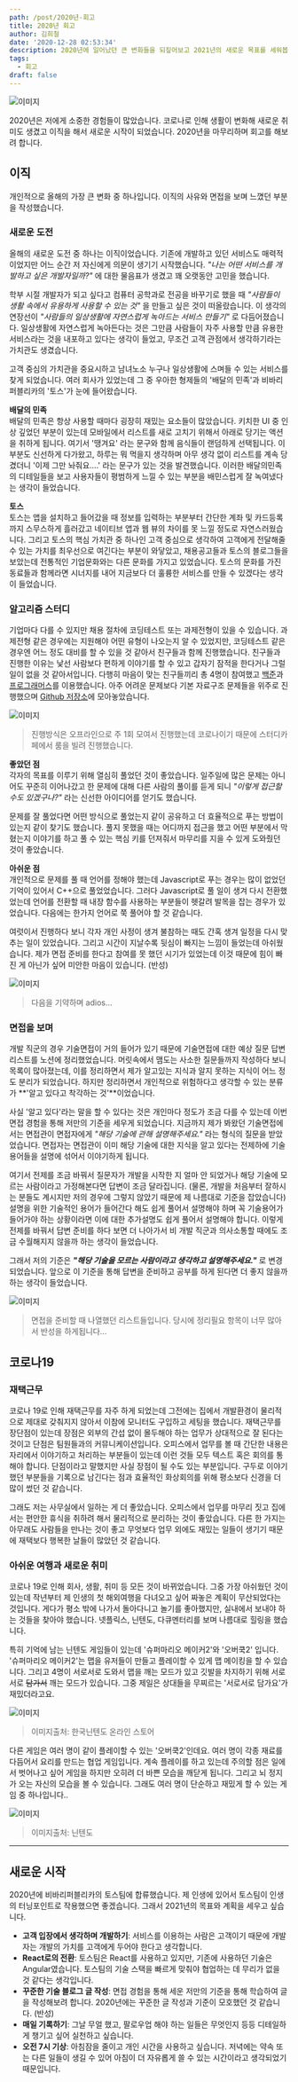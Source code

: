 ```yaml
---
path: /post/2020년-회고
title: 2020년 회고
author: 김희철
date: '2020-12-28 02:53:34'
description: 2020년에 일어났던 큰 변화들을 되짚어보고 2021년의 새로운 목표를 세워봅니다.
tags:
  - 회고
draft: false
---
```


![이미지](./images/2020-review03.jpeg)

2020년은 저에게 소중한 경험들이 많았습니다. 코로나로 인해 생활이 변화해 새로운 취미도 생겼고 이직을 해서 새로운 시작이 되었습니다. 2020년을 마무리하며 회고를 해보려 합니다.

## 이직

개인적으로 올해의 가장 큰 변화 중 하나입니다. 이직의 사유와 면접을 보며 느꼈던 부분을 작성했습니다.

### 새로운 도전

올해의 새로운 도전 중 하나는 이직이었습니다. 기존에 개발하고 있던 서비스도 매력적이었지만 어느 순간 저 자신에게 의문이 생기기 시작했습니다. _"나는 어떤 서비스를 개발하고 싶은 개발자일까?"_ 에 대한 물음표가 생겼고 꽤 오랫동안 고민을 했습니다.

학부 시절 개발자가 되고 싶다고 컴퓨터 공학과로 전공을 바꾸기로 했을 때 _"사람들이 생활 속에서 유용하게 사용할 수 있는 것"_ 을 만들고 싶은 것이 떠올랐습니다. 이 생각의 연장선이 _"사람들의 일상생활에 자연스럽게 녹아드는 서비스 만들기"_ 로 다듬어졌습니다. 일상생활에 자연스럽게 녹아든다는 것은 그만큼 사람들이 자주 사용할 만큼 유용한 서비스라는 것을 내포하고 있다는 생각이 들었고, 무조건 고객 관점에서 생각하기라는 가치관도 생겼습니다.

고객 중심의 가치관을 중요시하고 남녀노소 누구나 일상생활에 스며들 수 있는 서비스를 찾게 되었습니다. 여러 회사가 있었는데 그 중 우아한 형제들의 '배달의 민족'과 비바리퍼블리카의 '토스'가 눈에 들어왔습니다.

**배달의 민족**  
배달의 민족은 항상 사용할 때마다 굉장히 재밌는 요소들이 많았습니다. 키치한 UI 중 인상 깊었던 부분이 있는데 모바일에서 리스트를 새로 고치기 위해서 아래로 당기는 액션을 취하게 됩니다. 여기서 '땡겨요' 라는 문구와 함께 음식들이 랜덤하게 선택됩니다. 이 부분도 신선하게 다가왔고, 하루는 뭐 먹을지 생각하며 아무 생각 없이 리스트를 계속 당겼더니 '이제 그만 놔줘요….' 라는 문구가 있는 것을 발견했습니다. 이러한 배달의민족의 디테일들을 보고 사용자들이 평범하게 느낄 수 있는 부분을 배민스럽게 잘 녹여냈다는 생각이 들었습니다.

**토스**  
토스는 앱을 설치하고 들어갔을 때 정보를 입력하는 부분부터 간단한 계좌 및 카드등록까지 스무스하게 흘러갔고 네이티브 앱과 웹 뷰의 차이를 못 느낄 정도로 자연스러웠습니다. 그리고 토스의 핵심 가치관 중 하나인 고객 중심으로 생각하여 고객에게 전달해줄 수 있는 가치를 최우선으로 여긴다는 부분이 와닿았고, 채용공고들과 토스의 블로그들을 보았는데 전통적인 기업문화와는 다른 문화를 가지고 있었습니다. 토스의 문화를 가진 동료들과 함께라면 시너지를 내어 지금보다 더 훌륭한 서비스를 만들 수 있겠다는 생각이 들었습니다.

### 알고리즘 스터디

기업마다 다를 수 있지만 채용 절차에 코딩테스트 또는 과제전형이 있을 수 있습니다. 과제전형 같은 경우에는 지원해야 어떤 유형이 나오는지 알 수 있었지만, 코딩테스트 같은 경우엔 어느 정도 대비를 할 수 있을 것 같아서 친구들과 함께 진행했습니다. 친구들과 진행한 이유는 낯선 사람보다 편하게 이야기를 할 수 있고 갑자기 잠적을 한다거나 그럴 일이 없을 것 같아서입니다. 다행히 마음이 맞는 친구들끼리 총 4명이 참여했고 [백준](https://www.acmicpc.net/)과 [프로그래머스](https://programmers.co.kr/)를 이용했습니다. 아주 어려운 문제보다 기본 자료구조 문제들을 위주로 진행했으며 [Github 저장소](https://github.com/heecheolman/AlgorithmStudy)에 모아놓았습니다.

![이미지](./images/2020-review04.png)

> 진행방식은 오프라인으로 주 1회 모여서 진행했는데 코로나이기 때문에 스터디카페에서 룸을 빌려 진행했습니다.

**좋았던 점**  
각자의 목표를 이루기 위해 열심히 풀었던 것이 좋았습니다. 일주일에 많은 문제는 아니어도 꾸준히 이어나갔고 한 문제에 대해 다른 사람의 풀이를 듣게 되니 _"이렇게 접근할 수도 있겠구나?"_ 라는 신선한 아이디어를 얻기도 했습니다.

문제를 잘 풀었다면 어떤 방식으로 풀었는지 같이 공유하고 더 효율적으로 푸는 방법이 있는지 같이 찾기도 했습니다. 풀지 못했을 때는 어디까지 접근을 했고 어떤 부분에서 막혔는지 이야기를 하고 풀 수 있는 핵심 키를 던져줘서 마무리를 지을 수 있게 도와줬던 것이 좋았습니다.

**아쉬운 점**  
개인적으로 문제를 풀 때 언어를 정해야 했는데 Javascript로 푸는 경우는 많이 없었던 기억이 있어서 C++으로 풀었었습니다. 그러다 Javascript로 풀 일이 생겨 다시 전환했었는데 언어를 전환할 때 내장 함수를 사용하는 부분들이 헷갈려 발목을 잡는 경우가 있었습니다. 다음에는 한가지 언어로 쭉 풀어야 할 것 같습니다.

여럿이서 진행하다 보니 각자 개인 사정이 생겨 불참하는 때도 간혹 생겨 일정을 다시 맞추는 일이 있었습니다. 그리고 시간이 지날수록 뒷심이 빠지는 느낌이 들었는데 아쉬웠습니다. 제가 면접 준비를 한다고 참여를 못 했던 시기가 있었는데 이것 때문에 힘이 빠진 게 아닌가 싶어 미안한 마음이 있습니다. (반성)

![이미지](./images/2020-review05.png)

> 다음을 기약하며 adios...

### 면접을 보며

개발 직군의 경우 기술면접이 거의 들어가 있기 때문에 기술면접에 대한 예상 질문 답변 리스트를 노션에 정리했었습니다. 머릿속에서 맴도는 사소한 질문들까지 작성하다 보니 목록이 많아졌는데, 이를 정리하면서 제가 알고있는 지식과 알지 못하는 지식이 어느 정도 분리가 되었습니다. 하지만 정리하면서 개인적으로 위험하다고 생각할 수 있는 분류가 **'알고 있다고 착각하는 것'**이었습니다.

사실 '알고 있다'라는 말을 할 수 있다는 것은 개인마다 정도가 조금 다를 수 있는데 이번 면접 경험을 통해 저만의 기준을 세우게 되었습니다. 지금까지 제가 봐왔던 기술면접에서는 면접관이 면접자에게 _"해당 기술에 관해 설명해주세요."_ 라는 형식의 질문을 받았었습니다. 면접자는 면접관이 이미 해당 기술에 대한 지식을 알고 있다는 전제하에 기술용어들을 설명에 섞어서 이야기하게 됩니다.

여기서 전제를 조금 바꿔서 질문자가 개발을 시작한 지 얼마 안 되었거나 해당 기술에 모르는 사람이라고 가정해본다면 답변이 조금 달라집니다. (물론, 개발을 처음부터 잘하시는 분들도 계시지만 저의 경우에 그렇지 않았기 때문에 제 나름대로 기준을 잡았습니다) 설명을 위한 기술적인 용어가 들어간다 해도 쉽게 풀어서 설명해야 하며 꼭 기술용어가 들어가야 하는 상황이라면 이에 대한 추가설명도 쉽게 풀어서 설명해야 합니다. 이렇게 전제를 바꿔서 답변 준비를 하다 보면 더 나아가서 비 개발 직군과 의사소통할 때에도 조금 수월해지지 않을까 하는 생각이 들었습니다.

그래서 저의 기준은 **_"해당 기술을 모르는 사람이라고 생각하고 설명해주세요."_** 로 변경되었습니다. 앞으로 이 기준을 통해 답변을 준비하고 공부를 하게 된다면 더 좋지 않을까 하는 생각이 들었습니다.

![이미지](./images/2020-review01.png)

> 면접을 준비할 때 나열했던 리스트들입니다. 당시에 정리필요 항목이 너무 많아서 반성을 하게됩니다...

## 코로나19

### 재택근무

코로나 19로 인해 재택근무를 자주 하게 되었는데 그전에는 집에서 개발환경이 물리적으로 제대로 갖춰지지 않아서 이참에 모니터도 구입하고 세팅을 했습니다. 재택근무를 장단점이 있는데 장점은 외부의 간섭 없이 몰두해야 하는 업무가 상대적으로 잘 된다는 것이고 단점은 팀원들과의 커뮤니케이션입니다. 오피스에서 업무를 볼 때 간단한 내용은 자리에서 이야기하고 처리하는 부분들이 있는데 이런 것들 모두 텍스트 혹은 회의를 통해야 합니다. 단점이라고 말했지만 사실 장점이 될 수도 있는 부분입니다. 구두로 이야기했던 부분들을 기록으로 남긴다는 점과 효율적인 화상회의를 위해 평소보다 신경을 더 많이 썼던 것 같습니다.

그래도 저는 사무실에서 일하는 게 더 좋았습니다. 오피스에서 업무를 마무리 짓고 집에서는 편안한 휴식을 취하려 해서 물리적으로 분리하는 것이 좋았습니다. 다른 한 가지는 아무래도 사람들을 만나는 것이 좋고 무엇보다 업무 외에도 재밌는 일들이 생기기 때문에 재택보다 행복한 날들이 많았던 것 같습니다.

### 아쉬운 여행과 새로운 취미

코로나 19로 인해 회사, 생활, 취미 등 모든 것이 바뀌었습니다. 그중 가장 아쉬웠던 것이 있는데 작년부터 제 인생의 첫 해외여행을 다녀오고 싶어 짜놓은 계획이 무산되었다는 것입니다. 게다가 평소 밖에 나가서 돌아다니고 놀기를 좋아했지만, 실내에서 보내야 하는 것들을 찾아야 했습니다. 넷플릭스, 닌텐도, 다큐멘터리를 보며 나름대로 힐링을 했습니다.

특히 기억에 남는 닌텐도 게임들이 있는데 '슈퍼마리오 메이커2'와 '오버쿡2' 입니다. '슈퍼마리오 메이커2'는 맵을 유저들이 만들고 플레이할 수 있게 맵 메이킹을 할 수 있습니다. 그리고 4명이 서로서로 도와서 맵을 깨는 모드가 있고 깃발을 차지하기 위해 서로서로 ~~담가서~~ 깨는 모드가 있습니다. 그중 제일은 상대들을 무찌르는 '서로서로 담가요'가 재밌더라고요.

![이미지](https://store.nintendo.co.kr/media/catalog/product/cache/8e3c84988db1fdb90470f4d01453d879/f/i/file_10.jpg)

> 이미지출처: 한국닌텐도 온라인 스토어

다른 게임은 여러 명이 같이 플레이할 수 있는 '오버쿡2'인데요. 여러 명이 각종 재료를 다듬어서 요리를 만드는 협업 게임입니다. 계속 플레이를 하고 있는데 주의할 점은 일에서 벗어나고 싶어 게임을 하지만 오히려 더 바쁜 모습을 깨닫게 됩니다. 그리고 뇌 정지가 오는 자신의 모습을 볼 수 있습니다. 그래도 여러 명이 단순하고 재밌게 할 수 있는 게임 중 하나입니다..

![이미지](https://www.nintendo.com/content/dam/noa/en_US/games/switch/o/overcooked-2-switch/overcooked-2-switch-hero.jpg)

> 이미지출처: 닌텐도

---

## 새로운 시작

2020년에 비바리퍼블리카의 토스팀에 합류했습니다. 제 인생에 있어서 토스팀이 인생의 터닝포인트로 작용했으면 좋겠습니다. 그래서 2021년의 목표와 계획을 세우고 싶습니다.

- **고객 입장에서 생각하며 개발하기**: 서비스를 이용하는 사람은 고객이기 때문에 개발자는 개발의 가치를 고객에게 두어야 한다고 생각합니다.
- **React로의 전환**: 토스팀은 React를 사용하고 있지만, 기존에 사용하던 기술은 Angular였습니다. 토스팀의 기술 스택을 빠르게 맞춰야 협업하는 데 무리가 없을 것 같다는 생각입니다.
- **꾸준한 기술 블로그 글 작성**: 면접 경험을 통해 세운 저만의 기준을 통해 학습하여 글을 작성해보려 합니다. 2020년에는 꾸준한 글 작성과 기준이 모호했던 것 같습니다. (반성)
- **매일 기록하기**: 그날 무얼 했고, 팔로우업 해야 하는 일들은 무엇인지 등등 디테일하게 챙기고 싶어 실천하고 싶습니다.
- **오전 7시 기상**: 아침잠을 줄이고 개인 시간을 사용하고 싶습니다. 저녁에는 약속 또는 다른 일들이 생길 수 있어 아침이 더 자유롭게 쓸 수 있는 시간이라고 생각되었기 때문입니다.
